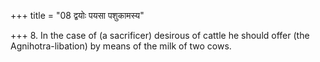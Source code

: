 +++
title = "08 द्वयोः पयसा पशुकामस्य"

+++
8. In the case of (a sacrificer) desirous of cattle he should offer (the Agnihotra-libation) by means of the milk of two cows.
